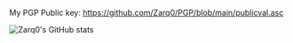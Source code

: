 My PGP Public key: https://github.com/Zarq0/PGP/blob/main/publicval.asc

![Zarq0's GitHub stats](https://github-readme-stats.vercel.app/api?username=Zarq0&show_icons=true&count_private=true&theme=dark)
